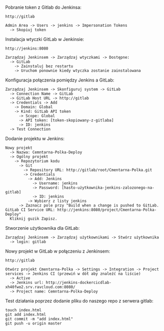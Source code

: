 Pobranie token z Gitlab do Jenkinsa:
```
http://gitlab

Admin Area -> Users -> jenkins -> Impersonation Tokens
  -> Skopiuj token
```
Instalacja wtyczki GitLab w Jenkinsie:
```
http://jenkins:8080

Zarządzaj Jenkinsem -> Zarządzaj wtyczkami -> Dostępne:
  -> GitLab
    -> Zainstaluj bez restartu
    -> Uruchom ponownie kiedy wtyczka zostanie zainstalowana
```
Konfiguracja połączenia pomiędzy Jenkins a GitLab:
```
Zarządzaj Jenkinsem -> Skonfiguruj system -> GitLab
  -> Connection Name -> GitLab
  -> GitLab Host URL -> http://gitlab
  -> Credentials -> Add
    -> Domain: Global
    -> Kind: GitLab API token
      -> Scope: Global
      -> API token: [token-skopiowany-z-gitlaba]
      -> ID: jenkins
  -> Test Connection
```
Dodanie projektu w Jenkins:
```
Nowy projekt
  -> Nazwa: Cemntarna-Polka-Deploy
  -> Ogólny projekt
    -> Repozytorium kodu
      -> Git
        -> Repository URL: http://gitlab/root/Cmentarna-Polka.git
        -> Credentials
          -> Add: Jenkins
            -> Username: jenkins
            -> Password: [hasło-użytkownika-jenkins-zalozonego-na-gitlab]
            -> ID: jenkins
          -> Wybierz z listy jenkins
      -> Zaznacz pole przy "Build when a change is pushed to GitLab. GitLab CI Service URL: http://jenkins:8080/project/Cmentarna-Polka-Deploy"
  Kliknij guzik Zapisz.
```
Stworzenie użytkownika dla GitLab:
```
Zarządzaj Jenkinsem -> Zarządzaj użytkownikami -> Stwórz użytkownika
  -> login: gitlab
```
Nowy projekt w GitLab w połączeniu z Jenkinsem:
```
http://gitlab

Otwórz projekt Cmentarna-Polka -> Settings -> Integration -> Project services -> Jenkins CI (przewiń w dół aby znaleźć na liście)
  -> Active
  -> Jenkins url: http://jenkins-dockercicdlab-xh40fwo2.srv.ravcloud.com:8080/
  -> Project name: Cemntarna-Polka-Deploy
```
Test działania poprzez dodanie pliku do naszego repo z serwera gitlab:
```
touch index.html
git add index.html
git commit -m "add index.html"
git push -u origin master
```
